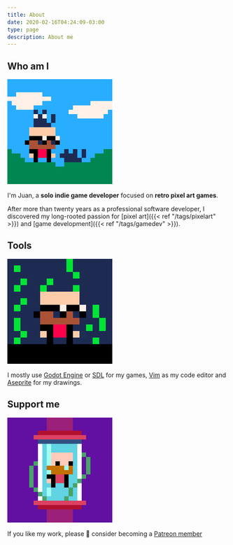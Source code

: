 ```yaml
---
title: About
date: 2020-02-16T04:24:09-03:00
type: page
description: About me
---
```


## Who am I

![jc](jc_with_cats.gif)

I'm Juan, a **solo indie game developer** focused on **retro pixel art games**.

After more than twenty years as a professional software developer, I discovered my long-rooted passion for [pixel art]({{< ref "/tags/pixelart" >}}) and [game development]({{< ref "/tags/gamedev" >}}).

## Tools

![jc](jc_matrix.gif)

I mostly use [Godot Engine](https://godotengine.org) or [SDL](https://libsdl.org) for my games, [Vim](https://vim.org) as my code editor and [Aseprite](https://aseprite.org) for my drawings.

## Support me

![jc](jc_rotating.gif)

If you like my work, please :pray: consider becoming a [Patreon member](https://patreon.com/juancolacelli)
